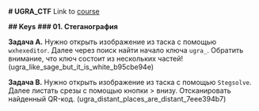 **# UGRA_CTF**
Link to [course](https://course.ugractf.ru)

**## Keys**
**### 01. Стеганография**

**Задача A.** Нужно открыть изображение из таска с помощью `wxhexeditor`. Далее через поиск найти начало ключа `ugra_`. Обратить внимание, что ключ состоит из нескольких частей! (ugra_like_sage_but_it_is_white_b95cbe94e)

**Задача B.** Нужно открыть изображение из таска с помощью `Stegsolve`. Далее листать срезы с помощью кнопки > внизу. Отсканировать найденный QR-код. (ugra_distant_places_are_distant_7eee394b7)


